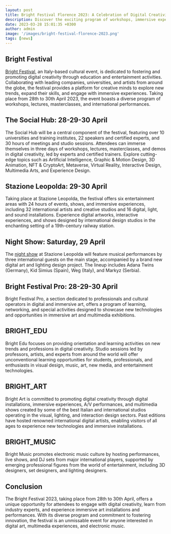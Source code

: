 ```yaml
---
layout: post
title: Bright Festival Florence 2023: A Celebration of Digital Creativity and Innovation
description: Discover the exciting program of workshops, immersive experiences, and international performances at the Bright Festival 2023, taking place from 28th to 30th April in Florence Italy.
date: 2023-03-28 15:01:35 +0300
author: admin
image: '/images/bright-festival-florence-2023.png'
tags: [news]
---
```


## Bright Festival

[Bright Festival](https://www.brightfestival.com/), an Italy-based cultural event, is dedicated to fostering and promoting digital creativity through education and entertainment activities. Collaborating with leading companies, universities, and artists from around the globe, the festival provides a platform for creative minds to explore new trends, expand their skills, and engage with immersive experiences. Taking place from 28th to 30th April 2023, the event boasts a diverse program of workshops, lectures, masterclasses, and international performances.

## The Social Hub: 28-29-30 April

The Social Hub will be a central component of the festival, featuring over 10 universities and training institutes, 22 speakers and certified experts, and 30 hours of meetings and studio sessions. Attendees can immerse themselves in three days of workshops, lectures, masterclasses, and demos in digital creativity, led by experts and certified trainers. Explore cutting-edge topics such as Artificial Intelligence, Graphic & Motion Design, 3D Animation, NFT & CryptoArt, Metaverse, Virtual Reality, Interactive Design, Multimedia Arts, and Experience Design.

## Stazione Leopolda: 29-30 April

Taking place at Stazione Leopolda, the festival offers six entertainment areas with 24 hours of events, shows, and immersive experiences, including 32 international artists and creative studios and 16 digital, light, and sound installations. Experience digital artworks, interactive experiences, and shows designed by international design studios in the enchanting setting of a 19th-century railway station.

## Night Show: Saturday, 29 April

The [night show](https://www.brightfestival.com/night-show-line-up/) at Stazione Leopolda will feature musical performances by three international guests on the main stage, accompanied by a brand new digital art and lighting design project. The lineup includes Adana Twins (Germany), Kid Simius (Spain), Weg (Italy), and Markyz (Serbia).

## Bright Festival Pro: 28-29-30 April

Bright Festival Pro, a section dedicated to professionals and cultural operators in digital and immersive art, offers a program of learning, networking, and special activities designed to showcase new technologies and opportunities in immersive art and multimedia exhibitions.

## BRIGHT_EDU

Bright Edu focuses on providing orientation and learning activities on new trends and professions in digital creativity. Studio sessions led by professors, artists, and experts from around the world will offer unconventional learning opportunities for students, professionals, and enthusiasts in visual design, music, art, new media, and entertainment technologies.

## BRIGHT_ART

Bright Art is committed to promoting digital creativity through digital installations, immersive experiences, A/V performances, and multimedia shows created by some of the best Italian and international studios operating in the visual, lighting, and interaction design sectors. Past editions have hosted renowned international digital artists, enabling visitors of all ages to experience new technologies and immersive installations.

## BRIGHT_MUSIC

Bright Music promotes electronic music culture by hosting performances, live shows, and DJ sets from major international players, supported by emerging professional figures from the world of entertainment, including 3D designers, set designers, and lighting designers.

## Conclusion

The Bright Festival 2023, taking place from 28th to 30th April, offers a unique opportunity for attendees to engage with digital creativity, learn from industry experts, and experience immersive art installations and performances. With its diverse program and commitment to fostering innovation, the festival is an unmissable event for anyone interested in digital art, multimedia experiences, and electronic music.